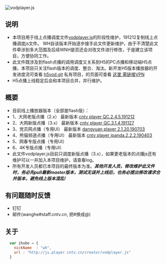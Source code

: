 ![vodplayer.js](http://p1.img.cctvpic.com/photoAlbum/page/performance/img/2018/7/2/1530523851457_510.png)
## 说明

* 本项目用于线上点播调度文件[vodplayer.js](http://js.player.cntv.cn/creator/vodplayer.js)的阶段性维护，191212复制线上点播调度js文件。
WH自该版本开始逐步接手此文件更新维护，由于不清楚此文件牵涉到多大范围及后续WNH是否还会对改文件进行修改，于是建立该项目，方便协同工作。
* 此文件既涉及到flash点播的调用调度又关系到H5的PC点播和移动端H5点播，本项目只关注flash版本的调度、整合、淘汰。新开发H5版本播放器的开发进度流可查看 [h5vod.git](https://github.com/zzyyxxaabbccoo/h5vod.git) 私有项目，的页面可查看 [这里 需链接VPN](http://jstest.v.cntv.cn/h5vod/h5vod.html)
* H5点播上线稳定后会和本项目合并，并行维护。


## 概要
* 目前线上播放器版本（全部是flash版）：
 *  1、大网老版点播（2.x）   最新版本 [cntv player QC.2.4.5.191212](http://player.cntv.cn/standard/cntvplayerQC20181126.swf?v=0.171.5.8.9.6.3.5.2)
 *  2、大网新版点播（3.x）   最新版本 [cntv player QC.3.1.4.191127](http://player.cntv.cn/standard/cntvplayerQC20190719.swf?v=2019.07.02)
 *  3、党员网点播（专用UI）   最新版本 [dangyuan player 2.1.20.190703](http://player.cntv.cn/standard/dangyuanplayer20180701.swf?v=dy.1.0.4)
 *  4、熊猫频道点播（专用UI） 最新版本 [cntv player ipanda.2.2.2.190403](http://player.cntv.cn/standard/ipandaplayerVOD171121.swf?v=0.171.5.8.9.6.3.5.2)
 *  5、网春专版点播（专用UI）
 *  6、4K专版点播（专用UI）
* 此文件vodplayer.js目前只调度新版点播（3.x），如果更老版本的点播js还有维护可以一并加入本项目维护，请查看log。
* 所有开发人员都已本项目的最终版本为准。***其他开发人员，修改维护此文件时，务必先pull最新master版本，测试无误并上线后，也务必提出修改请求合并版本，避免线上版本混乱!***


## 有问题随时反馈

* 钉钉
* 邮件(wanghe#staff.cntv.cn, 把#换成@)


## 关于

```javascript
  var ihubo = {
    nickName  : "wh",
    url : "http://js.player.cntv.cn/creator/vodplayer.js"
  }
```
